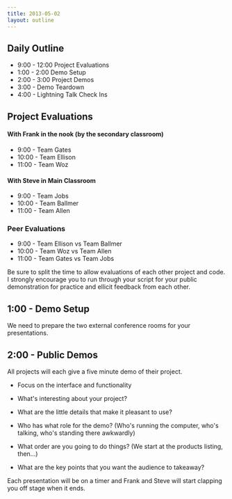 ```yaml
---
title: 2013-05-02
layout: outline
---
```


## Daily Outline

* 9:00 - 12:00 Project Evaluations
* 1:00 - 2:00 Demo Setup
* 2:00 - 3:00 Project Demos
* 3:00 - Demo Teardown
* 4:00 - Lightning Talk Check Ins

## Project Evaluations

#### With Frank in the nook (by the secondary classroom)

* 9:00 - Team Gates
* 10:00 - Team Ellison
* 11:00 - Team Woz

#### With Steve in Main Classroom

* 9:00 - Team Jobs
* 10:00 - Team Ballmer
* 11:00 - Team Allen

### Peer Evaluations

* 9:00 - Team Ellison vs Team Ballmer
* 10:00 - Team Woz vs Team Allen
* 11:00 - Team Gates vs Team Jobs

Be sure to split the time to allow evaluations of each other project and code.
I strongly encourage you to run through your script for your public demonstration
for practice and ellicit feedback from each other.

## 1:00 - Demo Setup

We need to prepare the two external conference rooms for your presentations.

## 2:00 - Public Demos

All projects will each give a five minute demo of their project.

* Focus on the interface and functionality
* What's interesting about your project?
* What are the little details that make it pleasant to use?

* Who has what role for the demo? (Who's running the computer, who's talking, who's standing there awkwardly)
* What order are you going to do things? (We start at the products listing, then...)
* What are the key points that you want the audience to takeaway?

Each presentation will be on a timer and Frank and Steve will start clapping you off stage when it ends.